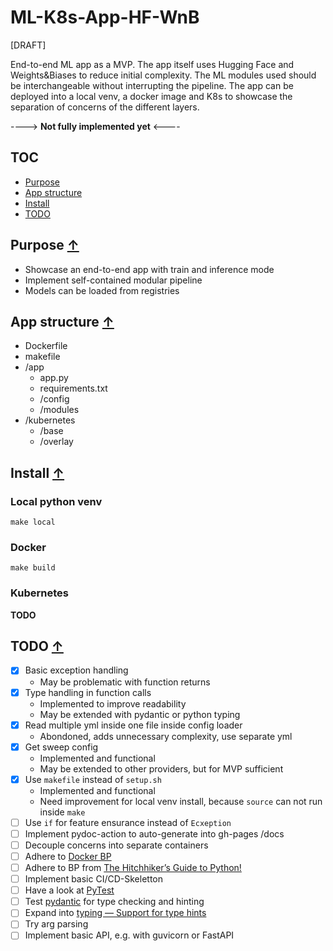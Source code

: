 # ML-K8s-App-HF-WnB

[DRAFT]

End-to-end  ML app as a MVP. The app itself uses Hugging Face and Weights&amp;Biases to reduce initial complexity. The ML modules used should be interchangeable without interrupting the pipeline. The app can be deployed into a local venv, a docker image and K8s to showcase the separation of concerns of the different layers. 

----> **Not fully implemented yet** <----

## TOC

* [Purpose](#purpose-)
* [App structure](#app-structure-)
* [Install](#install-)
* [TODO](#todo-)

## Purpose [↑](#ml-k8s-app-hf-wnb)

* Showcase an end-to-end app with train and inference mode
* Implement self-contained modular pipeline
* Models can be loaded from registries 

## App structure [↑](#ml-k8s-app-hf-wnb)

* Dockerfile
* makefile
* /app
  * app.py
  * requirements.txt
  * /config
  * /modules
* /kubernetes
  * /base
  * /overlay

## Install [↑](#ml-k8s-app-hf-wnb)

### Local python venv

`make local`

### Docker

`make build`

### Kubernetes

**TODO**

## TODO [↑](#ml-k8s-app-hf-wnb)

* [x] Basic exception handling
  * May be problematic with function returns
* [x] Type handling in function calls
  * Implemented to improve readability
  * May be extended with pydantic or python typing
* [x] Read multiple yml inside one file inside config loader
  * Abondoned, adds unnecessary complexity, use separate yml
* [x] Get sweep config
  * Implemented and functional
  * May be extended to other providers, but for MVP sufficient
* [x] Use `makefile` instead of `setup.sh`
  * Implemented and functional
  * Need improvement for local venv install, because `source` can not run inside `make`
* [ ] Use `if` for feature ensurance instead of `Ecxeption`
* [ ] Implement pydoc-action to auto-generate into gh-pages /docs
* [ ] Decouple concerns into separate containers
* [ ] Adhere to [Docker BP](https://docs.docker.com/develop/develop-images/dockerfile_best-practices/)
* [ ] Adhere to BP from [The Hitchhiker’s Guide to Python!](https://docs.python-guide.org/)
* [ ] Implement basic CI/CD-Skeletton
* [ ] Have a look at [PyTest](http://pytest.org/)
* [ ] Test [pydantic](https://pydantic-docs.helpmanual.io/) for type checking and hinting
* [ ] Expand into [typing — Support for type hints](https://docs.python.org/3/library/typing.html)
* [ ] Try arg parsing
* [ ] Implement basic API, e.g. with guvicorn or FastAPI
